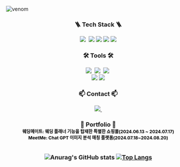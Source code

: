 
![venom](https://capsule-render.vercel.app/api?type=venom&height=200&text=GEON%20YONG%20Git%20Hub.&fontSize=50&color=0:8871e5,100:b678c4&stroke=b678c4)

<h3 align="center">🪜 Tech Stack 🪜</h3>
<div align="center">
  <img src="https://img.shields.io/badge/javascript-F7DF1E.svg?style=for-the-badge&logo=javascript&logoColor=20232a" />&nbsp
  <img src="https://img.shields.io/badge/MySQL-4479A1?style=for-the-badge&logo=MySQL&logoColor=white">
  <img src="https://img.shields.io/badge/java-007396?style=for-the-badge&logo=OpenJDK&logoColor=white">
  <img src="https://img.shields.io/badge/Node.js-339933?style=for-the-badge&logo=Node.js&logoColor=white">
  <img src="https://img.shields.io/badge/express.js-%23404d59.svg?style=for-the-badge&logo=express&logoColor=%2361DAFB">
  
</div>


<h3 align="center">🛠 Tools 🛠</h3>
<div align="center">
  <img src="https://img.shields.io/badge/git-F05033.svg?style=for-the-badge&logo=git&logoColor=white" />&nbsp
  <img src="https://img.shields.io/badge/github-181717.svg?style=for-the-badge&logo=github&logoColor=white" />&nbsp
  <img src="https://img.shields.io/badge/Notion-F3F3F3.svg?style=for-the-badge&logo=notion&logoColor=black" />&nbsp
</div>

<div align="center">
 <img src="https://img.shields.io/badge/IntelliJIDEA-000000.svg?style=for-the-badge&logo=intellij-idea&logoColor=white">
<img src="https://img.shields.io/badge/Visual%20Studio%20Code-0078d7.svg?style=for-the-badge&logo=visual-studio-code&logoColor=white">


<h3 align="center">📫 Contact 📫</h3>
<div align="center">
 
  <a href="mailto:sgy0917@gmail.com">
    <img
      src="https://img.shields.io/badge/sgy0917@gmail.com-D14836?style=for-the-badge&logo=gmail&logoColor=white"/>&nbsp
  </a>
</div>


<h3 align="center">🧾 Portfolio 🧾
<div>
  <a href="https://github.com/changzin/weddingmate.git" style="color: black; text-decoration: none;">
      <p style="font-size:12px; margin: 0;">웨딩메이트: 웨딩 플래너 기능을 탑재한 특별한 쇼핑몰(2024.06.13 ~ 2024.07.17)</p>
  </a>
  <a href="https://github.com/changzin/meetme.git" style="color: black; text-decoration: none;">
      <p style="font-size:12px; margin: 0;">MeetMe: Chat GPT 이미지 분석 매칭 플랫폼(2024.07.18~2024.08.20)</p>
  </a>
</div>


</br>


![Anurag's GitHub stats](https://github-readme-stats.vercel.app/api?username=sgy0917&show_icons=true&theme=radical)
[![Top Langs](https://github-readme-stats.vercel.app/api/top-langs/?username=sgy0917&layout=compact)](https://github.com/sgy0917/github-readme-stats)
